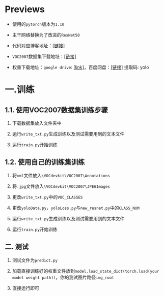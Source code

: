 # Previews

* 使用的`pytorch`版本为`1.10`

* 主干网络替换为了改进的`ResNet50`

* 代码对应博客地址：[[链接]](https://blog.csdn.net/qq_38683460/article/details/129578355?spm=1001.2014.3001.5501)

* `VOC2007`数据集下载地址：[[链接]](http://host.robots.ox.ac.uk/pascal/VOC/voc2012/VOCtrainval_11-May-2012.tar)

* 权重下载地址：`google drive`: [[link]](https://drive.google.com/file/d/1hdtk2rnp2BFIQQDhXZpM8IDBS3eUqeby/view?usp=sharing)，百度网盘：[[链接]](https://pan.baidu.com/s/1EHoic_cfUyrNmsoyUaM6EA) 提取码: yolo 



# 一.训练

## 1.1. 使用VOC2007数据集训练步骤

1. 下载数据集放入文件夹中

2. 运行`write_txt.py`生成训练以及测试需要用到的文本文件

3. 运行`train.py`开始训练

## 1.2. 使用自己的训练集训练

1. 将`xml`文件放入`\VOCdevkit\VOC2007\Annotations`

2. 将`.jpg`文件放入`\VOCdevkit\VOC2007\JPEGImages`

3. 更改`write_txt.py`中的`VOC_CLASSES`

4. 更改`yoloData.py`，`yoloLoss.py`与`new_resnet.py`中的`CLASS_NUM`

5. 运行`write_txt.py`生成训练以及测试需要用到的文本文件

6. 运行`train.py`开始训练


## 二. 测试

1. 测试文件为`predict.py`

2. 加载直接训练好的权重文件放到`model.load_state_dict(torch.load(your model weight path))`，你的测试图片路径`img_root`

3. 直接运行即可
